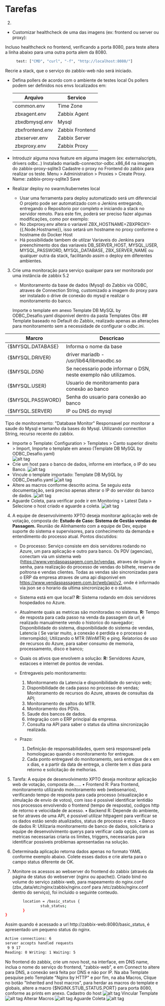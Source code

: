 # Tarefas

2)

* Customizar healthcheck de uma das imagens (ex: frontend ou server ou proxy):

Incluso healthcheck no frontend, verificando a porta 8080, para teste altera a linha abaixo para uma outra porta alem da 8080. 
```bash
     test: ["CMD", "curl", "-f", "http://localhost:8080/"]
```
Recrie a stack, que o serviço do zabbix-web não será iniciado.


* Defina pollers de acordo com o ambiente de testes local
Os pollers podem ser definidos nos envs localizados em:

  | Arquivo          | Servico              |
  | ---------------- | -------------------- |
  | common.env       | Time Zone            |
  | zbxagent.env     | Zabbix Agent         |
  | zbxdbmysql.env   | Mysql                |
  | zbxfrontend.env  | Zabbix Frontend      |
  | zbxserver.env    | Zabbix Server        |
  | zbxproxy.env     | Zabbix Proxy         |
  
* Introduzir alguma nova feature em alguma imagem (ex: externalscripts, drivers odbc..)
Instalado mariadb-connector-odbc.x86_64 na imagem do zabbix-proxy-sqlite3
Cadastre o proxy no Frontend do zabbix para realizar os teste.
	Menu > Administration > Proxies > Create Proxy.
	Name: zabbix-proxy-sqlite3
	Save

* Realizar deploy no swarm/kubernetes local
	* Usar uma ferramenta para deploy automatizado será um diferencial
	O projeto pode ser automatizado com o Jenkins entregando, entregando o Repositorio por completo e iniciando a stack no servidor remoto. Para este fim, poderá ser preciso fazer algumas modificações, como por exemplo:
	* No zbxproxy.env altera o variavel ZBX_HOSTNAME=ZBXPROXY-{{.Node.Hostname}}, isso setará um hostname no proxy conforme o hostname do Docker Host
    * Há possibilidade tambem de utilzar Variaveis do Jenkins para preenchimento dos das variaveis DB_SERVER_HOST, MYSQL_USER, MYSQL_PASSWORD, MYSQL_DATABASE, ZBX_SERVER_NAME ou qualquer outra da stack, facilitando assim o deploy em diferentes ambientes.

3) Crie uma monitoração para serviço qualquer para ser monitorado por uma instância de zabbix 5.2

	* Monitoramento da base de dados (Mysql) do Zabbix via ODBC, atraves de Connection String, customizado a imagem do proxy para ser instalado o drive de conexão do mysql e realizar o monitoramento do banco.

	Importe o template em anexo  Template DB MySQL by ODBC_Desafio.yaml disponivel dentro da pasta Templates 
	Obs: ## Template baseado no Default do Zabbix, realizado apenas as alterações para monitoramento sem a necessidade de configurar o odbc.ini.
	
  | Marcro           | Descricao             |
  | ---------------- | -------------------- |
  | {$MYSQL.DATABASE}| Informa o nome da base |
  | {$MYSQL.DRIVER}  | driver mariadb - /usr/lib64/libmaodbc.so  |
  | {$MYSQL.DSN}     | Se necessario pode informar o DSN, neste exemplo não utilizamos.   |
  | {$MYSQL.USER}    | Usuario de monitoramento para conexão ao banco |
  | {$MYSQL.PASSWORD}| Senha do usuario para conexão ao banco |
  | {$MYSQL.SERVER}  | IP ou DNS do mysql |
  
  Tipo de monitoramento: "Database Monitor"
  Responsavel por monitorar a saude do Mysql e tamanho da bases do Mysql. Utilizando connection String, recurso recente do zabbix.
 
 * Importe o Template: Configuration > Templates > Canto superior direito > Import, Importe o template em anexo (Template DB MySQL by ODBC_Desafio.yaml)	
	![alt tag](img/tarefa3img0.jpg)	
* Crie um host para o banco de dados, informe em interface, o IP do seu Banco. 
	![alt tag](img/tarefa3img1.jpg)
* Vincule o template importado: Template DB MySQL by ODBC_Desafio.yaml
	![alt tag](img/tarefa3img2.jpg)
* Altere as macros conforme descrito acima. Se seguiu esta documentação, será preciso apenas alterar o IP do servidor do banco de dados.
	![alt tag](img/tarefa3img3.jpg)
* Aguarde Coleta, para verificar pode ir em Monitoring > Latest Data > Selecione o host criado e aguarde a coleta.
	![alt tag](img/tarefa3img4.jpg)


4) A equipe de desenvolvimento XPTO deseja monitorar aplicação web de votação, composta de:
	 **Estudo de Caso: Sistema de Gestão vendas de Passagem.** 
	Reunião de Alinhamento com a equipe de Dev, equipe suporte do sistema e supervisores, para conhecimento da demanda e entendimento do processo atual.
	Pontos discutidos:
	* Do processo:
Serviço consiste em dois servidores rodando no Azure, um para aplicação e outro para banco. Os PDV (agencias), conectam via um sistema web (https://www.vendaspassagem.com.br/vendas, atraves de loguin e senha, para realização do processo de vendas do bilhete, reserva de poltrona e vendas clientes. Todas as vendas são sincronizadas para o ERP da empresa atraves de uma api disponivel em https://www.vendaspassagem.com.br/web/api/v2, onde é informado via json se o horario da ultima sincronização e o status.
	* Sistema está em que local?
		**R:** Sistema rodando em dois servidores hospedados no Azure.
	* Atualmente quais as metricas são monitoradas no sistema.
		**R:** Tempo de resposta para cada passo na venda da passagem da url, é realizado manualmente vendo o historico do navegador; Disponibilidade do sistema, disponibilidade do sistema de vendas, Latencia ( Se variar muito, a conexão é perdida e o processo é interrompido); Utilizando o MTR (WinMTR) e ping. Relatorios de uso de recursos do Azure, para saber consumo de memoria, processamento, disco e banco;
		
	* Quais os ativos que envolvem a solução:
**R:** Servidores Azure, estacoes e internet de pontos de vendas.

	* Entregaveis pelo monitoramento:
		 1. Monitormaneto da Latencia e disponibilidade do serviço web;
		 2. Disponibilidade de cada passo no processo de vendas; 	Monitoramento de recursos do Azure, atraves de consultas da API;
		 3. Monitoramento de saltos do MTR. 	
		 4.  Monitoramento dos PDVs. 	
		 5.  Saude dos bancos de dados. 	
		 6. Integração com o ERP principal da empresa.
	     7. Consulta na API para saber o status da ultima sincronização realizada.

	* Prazo:
		 1.  Definição de responsabilidades, quem será responsavel pela homologacao quando o monitoramento for entregue.
	   2. Cada ponto entregavel do monitoramento, será entregue de x em x dias, e a partir da data de entrega, a cliente tem x dias para retorno e solicitação de melhorias.

5) Tarefa: A equipe de desenvolvimento XPTO deseja monitorar aplicação web de votação, composta de......
• Frontend
R: Para frontend, monitoramento utilizando monitoramento web (websenarios), verificando tempo de resposta para cada processo (visualização e simulação de envio de votos), com isso é possivel identificar lentidão nos processos envolvendo o frontend (tempo de resposta), codigos http de retorno e velocidade de acesso.
• Backend
R: Depende do ambiente, se for atraves de uma API, é possivel utilizar httpagent para verificar se os dados estão sendo atualizados, status de processo e etcs.
• Banco de dados
R: Utilizaria monitoramento de banco de dados, solicitaria a equipe de desenvolvimento querys para verificar cada opção, com as metricas necessarias criaria os limites, triggers, necessarias para identificar possiveis problemas apresentadas na solução.

6) Determinada aplicação retorna dados apenas no formato YAML conforme exemplo abaixo. Colete esses dados e crie alerta para o campo status diferente de OK.


7) Monitore os acessos ao webserver do frontend do zabbix (através da página de status do webserver 
(nginx ou apache)).
Criado bind no volume do serviço zabbix-web, para mapeamento do nginx.conf (zbx_data/etc/nginx/zabbix/nginx.conf para /etc/zabbix/nginx.conf dentro do serviço), foi incluido o seguinte conteudo.
```bash
        location = /basic_status {
                stub_status;
        }
}
```

Assim quando é acessado a url http://zabbix-web:8080/basic_status, é apresentado um pequeno status do nginx.

```bash
Active connections: 6 
server accepts handled requests
 9 9 17 
Reading: 0 Writing: 1 Waiting: 5 
```
No frontend do zabbix, crie um novo host, na interface, em DNS name, inclua o nome do serviço do frontend, "zabbix-web", e em Connect to altere para DNS, a conexão será feita por DNS e não por IP. Na aba Template pesquise pelo Template "Nginx by HTTP" e por fim, na aba Macros, Clique no botão "Inherited and host macros", para herdar as macros do template e globais, altere a macro {$NGINX.STUB_STATUS.PORT} para porta 8080, conforme as prints em anexo.
Cadastro do host
![alt tag](img/tarefa7img1.jpg)
Vincular Template
![alt tag](img/tarefa7img2.jpg)
Alterar Macros
![alt tag](img/tarefa7img3.jpg)
Aguarde Coleta
![alt tag](img/tarefa7img4.jpg)